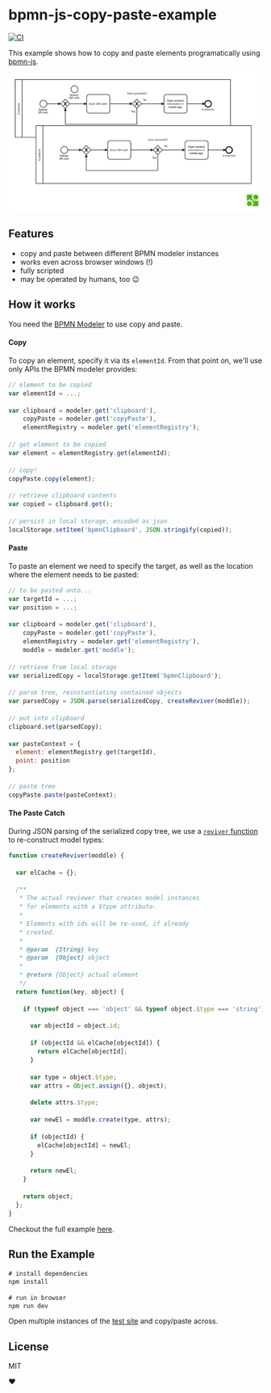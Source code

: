 # bpmn-js-copy-paste-example

[![CI](https://github.com/nikku/bpmn-js-copy-paste-example/actions/workflows/CI.yml/badge.svg)](https://github.com/nikku/bpmn-js-copy-paste-example/actions/workflows/CI.yml)

This example shows how to copy and paste elements programatically using [bpmn-js](https://github.com/bpmn-io/bpmn-js).

![pasted screenshot](./resources/screenshot.png)


## Features

* copy and paste between different BPMN modeler instances
* works even across browser windows (!)
* fully scripted
* may be operated by humans, too :wink:


## How it works

You need the [BPMN Modeler](https://github.com/bpmn-io/bpmn-js/blob/master/lib/Modeler.js) to use copy and paste.

#### Copy

To copy an element, specify it via its `elementId`. From that point on,
we'll use only APIs the BPMN modeler provides:

```javascript
// element to be copied
var elementId = ...;

var clipboard = modeler.get('clipboard'),
    copyPaste = modeler.get('copyPaste'),
    elementRegistry = modeler.get('elementRegistry');

// get element to be copied
var element = elementRegistry.get(elementId);

// copy!
copyPaste.copy(element);

// retrieve clipboard contents
var copied = clipboard.get();

// persist in local storage, encoded as json
localStorage.setItem('bpmnClipboard', JSON.stringify(copied));
```


#### Paste

To paste an element we need to specify the target, as well as the location
where the element needs to be pasted:

```javascript
// to be pasted onto...
var targetId = ...;
var position = ...;

var clipboard = modeler.get('clipboard'),
    copyPaste = modeler.get('copyPaste'),
    elementRegistry = modeler.get('elementRegistry'),
    moddle = modeler.get('moddle');

// retrieve from local storage
var serializedCopy = localStorage.getItem('bpmnClipboard');

// parse tree, reinstantiating contained objects
var parsedCopy = JSON.parse(serializedCopy, createReviver(moddle));

// put into clipboard
clipboard.set(parsedCopy);

var pasteContext = {
  element: elementRegistry.get(targetId),
  point: position
};

// paste tree
copyPaste.paste(pasteContext);
```


#### The Paste Catch

During JSON parsing of the serialized copy tree, we use a [`reviver` function](https://developer.mozilla.org/en-US/docs/Web/JavaScript/Reference/Global_Objects/JSON/parse#Using_the_reviver_parameter)
to re-construct model types:

```javascript
function createReviver(moddle) {

  var elCache = {};

  /**
   * The actual reviewer that creates model instances
   * for elements with a $type attribute.
   *
   * Elements with ids will be re-used, if already
   * created.
   *
   * @param  {String} key
   * @param  {Object} object
   *
   * @return {Object} actual element
   */
  return function(key, object) {

    if (typeof object === 'object' && typeof object.$type === 'string') {

      var objectId = object.id;

      if (objectId && elCache[objectId]) {
        return elCache[objectId];
      }

      var type = object.$type;
      var attrs = Object.assign({}, object);

      delete attrs.$type;

      var newEl = moddle.create(type, attrs);

      if (objectId) {
        elCache[objectId] = newEl;
      }

      return newEl;
    }

    return object;
  };
}
```

Checkout the full example [here](./test/copy-paste.js).


## Run the Example

```
# install dependencies
npm install

# run in browser
npm run dev
```

Open multiple instances of the [test site](http://localhost:9876/debug.html) and copy/paste across.


## License

MIT

:heart:
